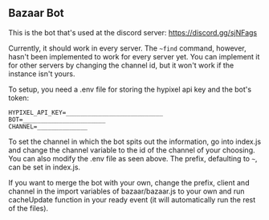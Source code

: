 ## Bazaar Bot


This is the bot that's used at the discord server: https://discord.gg/sjNFags

Currently, it should work in every server. The `~find` command, however, hasn't been implemented to work for every server yet. You can implement it for other servers by changing the channel id, but it won't work if the instance isn't yours.

To setup, you need a .env file for storing the hypixel api key and the bot's token:
```
HYPIXEL_API_KEY=___________________________
BOT=_______________________
CHANNEL=______________
```

To set the channel in which the bot spits out the information, go into index.js and change the channel variable to the id of the channel of your choosing. You can also modify the .env file as seen above. The prefix, defaulting to `~`, can be set in index.js.

If you want to merge the bot with your own, change the prefix, client and channel in the import variables of bazaar/bazaar.js to your own and run cacheUpdate function in your ready event (it will automatically run the rest of the files).

